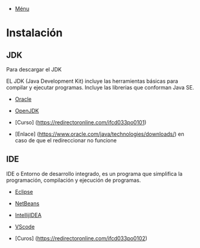 - [Ménu](../README.md)

# Instalación

## JDK

Para descargar el JDK

EL JDK (Java Development Kit) incluye las herramientas básicas para compilar y ejecutar programas. Incluye las librerias que conforman Java SE.

- [Oracle](https://www.oracle.com/java/technologies/downloads)
- [OpenJDK](https://openjdk.org/install/)

- [Curso] (https://redirectoronline.com/ifcd033po0101)
- [Enlace] (https://www.oracle.com/java/technologies/downloads/) en caso de que el redireccionar no funcione

## IDE

IDE o Entorno de desarrollo integrado, es un programa que simplifica la programación, compilación y ejecución  de programas.

- [Eclipse](https://www.eclipse.org/downloads/)
- [NetBeans](https://netbeans.apache.org/download/index.html)
- [IntellijIDEA](https://www.jetbrains.com/es-es/idea/)
- [VScode](https://code.visualstudio.com/)

- [Curos] (https://redirectoronline.com/ifcd033po0102)